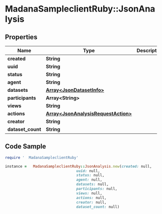 #   MadanaSampleclientRuby::JsonAnalysis

## Properties

Name | Type | Description | Notes
------------ | ------------- | ------------- | -------------
**created** | **String** |  | [optional] 
**uuid** | **String** |  | [optional] 
**status** | **String** |  | [optional] 
**agent** | **String** |  | [optional] 
**datasets** | [**Array&lt;JsonDatasetInfo&gt;**](JsonDatasetInfo.md) |  | [optional] 
**participants** | **Array&lt;String&gt;** |  | [optional] 
**views** | **String** |  | [optional] 
**actions** | [**Array&lt;JsonAnalysisRequestAction&gt;**](JsonAnalysisRequestAction.md) |  | [optional] 
**creator** | **String** |  | [optional] 
**dataset_count** | **String** |  | [optional] 

## Code Sample

```ruby
require '  MadanaSampleclientRuby'

instance =   MadanaSampleclientRuby::JsonAnalysis.new(created: null,
                                 uuid: null,
                                 status: null,
                                 agent: null,
                                 datasets: null,
                                 participants: null,
                                 views: null,
                                 actions: null,
                                 creator: null,
                                 dataset_count: null)
```


